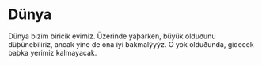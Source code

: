# Dünya

Dünya bizim biricik evimiz. Üzerinde yaþarken, büyük olduðunu düþünebiliriz,
ancak yine de ona iyi bakmalýyýz. O yok olduðunda, gidecek baþka yerimiz
kalmayacak.

